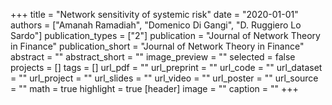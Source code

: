 +++
title = "Network sensitivity of systemic risk"
date = "2020-01-01"
authors = ["Amanah Ramadiah", "Domenico Di Gangi", "D. Ruggiero Lo Sardo"]
publication_types = ["2"]
publication = "Journal of Network Theory in Finance"
publication_short = "Journal of Network Theory in Finance"
abstract = ""
abstract_short = ""
image_preview = ""
selected = false
projects = []
tags = []
url_pdf = ""
url_preprint = ""
url_code = ""
url_dataset = ""
url_project = ""
url_slides = ""
url_video = ""
url_poster = ""
url_source = ""
math = true
highlight = true
[header]
image = ""
caption = ""
+++
